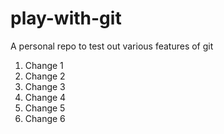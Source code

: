 # play-with-git
A personal repo to test out various features of git

1. Change 1
2. Change 2
3. Change 3
4. Change 4
5. Change 5
6. Change 6
